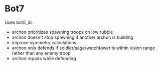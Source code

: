 # Bot7
Uses bot5_SL

- archon prioritizes spawning troops on low rubble
- archon doesn't stop spawning if another archon is building 
- improve symmetry calculations
- archon only defends if soldier/sage/watchtower is within vision range rather than any enemy troop
- archon repairs while defending